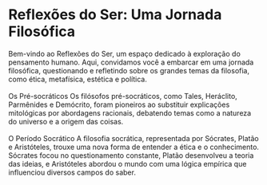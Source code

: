 <h1>Reflexões do Ser: Uma Jornada Filosófica</h1>
Bem-vindo ao Reflexões do Ser, um espaço dedicado à exploração do pensamento humano. Aqui, convidamos você a embarcar em uma jornada filosófica, questionando e refletindo sobre os grandes temas da filosofia, como ética, metafísica, estética e política.
<br><br>
Os Pré-socráticos
Os filósofos pré-socráticos, como Tales, Heráclito, Parmênides e Demócrito, foram pioneiros ao substituir explicações mitológicas por abordagens racionais, debatendo temas como a natureza do universo e a origem das coisas.
<br><br>
O Período Socrático
A filosofia socrática, representada por Sócrates, Platão e Aristóteles, trouxe uma nova forma de entender a ética e o conhecimento. Sócrates focou no questionamento constante, Platão desenvolveu a teoria das ideias, e Aristóteles abordou o mundo com uma lógica empírica que influenciou diversos campos do saber. 
